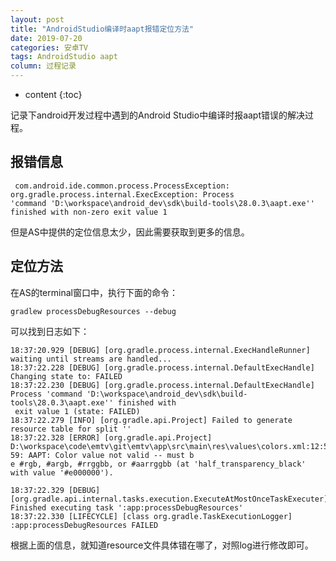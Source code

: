 ```yaml
---
layout: post
title: "AndroidStudio编译时aapt报错定位方法"
date: 2019-07-20
categories: 安卓TV
tags: AndroidStudio aapt
column: 过程记录
---
```


* content
{:toc}

记录下android开发过程中遇到的Android Studio中编译时报aapt错误的解决过程。






## 报错信息

```
 com.android.ide.common.process.ProcessException: org.gradle.process.internal.ExecException: Process
'command 'D:\workspace\android_dev\sdk\build-tools\28.0.3\aapt.exe'' finished with non-zero exit value 1
```

但是AS中提供的定位信息太少，因此需要获取到更多的信息。

## 定位方法

在AS的terminal窗口中，执行下面的命令：

```
gradlew processDebugResources --debug
```

可以找到日志如下：

```
18:37:20.929 [DEBUG] [org.gradle.process.internal.ExecHandleRunner] waiting until streams are handled...
18:37:22.228 [DEBUG] [org.gradle.process.internal.DefaultExecHandle] Changing state to: FAILED
18:37:22.230 [DEBUG] [org.gradle.process.internal.DefaultExecHandle] Process 'command 'D:\workspace\android_dev\sdk\build-tools\28.0.3\aapt.exe'' finished with
 exit value 1 (state: FAILED)              
18:37:22.279 [INFO] [org.gradle.api.Project] Failed to generate resource table for split ''
18:37:22.328 [ERROR] [org.gradle.api.Project] D:\workspace\code\emtv\git\emtv\app\src\main\res\values\colors.xml:12:5-59: AAPT: Color value not valid -- must b
e #rgb, #argb, #rrggbb, or #aarrggbb (at 'half_transparency_black' with value '#e000000').

18:37:22.329 [DEBUG] [org.gradle.api.internal.tasks.execution.ExecuteAtMostOnceTaskExecuter] Finished executing task ':app:processDebugResources'
18:37:22.330 [LIFECYCLE] [class org.gradle.TaskExecutionLogger] :app:processDebugResources FAILED

```

根据上面的信息，就知道resource文件具体错在哪了，对照log进行修改即可。




